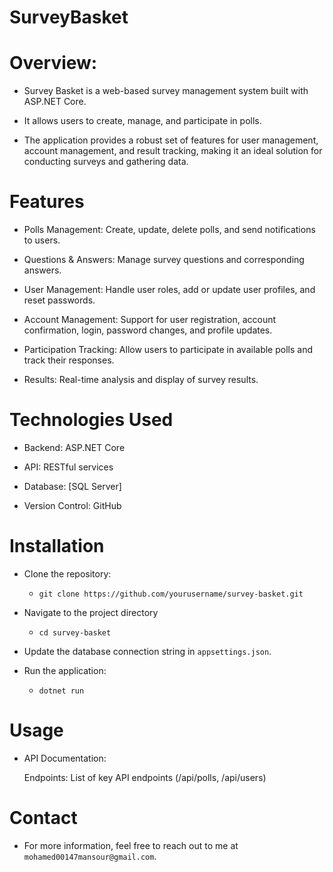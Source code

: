 # SurveyBasket

# Overview:
  
  - Survey Basket is a web-based survey management system built with ASP.NET Core.

  - It allows users to create, manage, and participate in polls.
 
  - The application provides a robust set of features for user management, account management, and result tracking, making it an ideal solution for conducting surveys and gathering data.

# Features

- Polls Management:
       Create, update, delete polls, and send notifications to users.
  
- Questions & Answers:
        Manage survey questions and corresponding answers.
  
- User Management:
         Handle user roles, add or update user profiles, and reset passwords.
  
- Account Management:
        Support for user registration, account confirmation, login, password changes, and profile updates.
  
- Participation Tracking:
        Allow users to participate in available polls and track their responses.
  
- Results:
       Real-time analysis and display of survey results.

# Technologies Used

- Backend: 
    ASP.NET Core
- API:
    RESTful services

- Database: 
    [SQL Server]

- Version Control: 
    GitHub

# Installation
- Clone the repository:
  -     git clone https://github.com/yourusername/survey-basket.git
    
- Navigate to the project directory
  -     cd survey-basket

- Update the database connection string in `appsettings.json`.

- Run the application:
  -     dotnet run

 # Usage
 
- API Documentation:
  
    Endpoints: List of key API endpoints (/api/polls, /api/users)
  

  
# Contact
  - For more information, feel free to reach out to me at ``mohamed00147mansour@gmail.com``.
